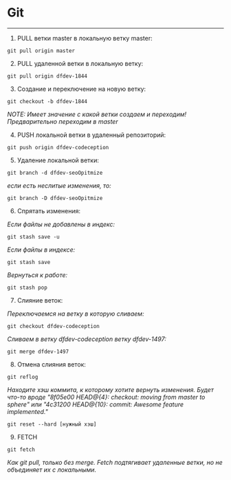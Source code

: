 # Git

---

1. PULL ветки master в локальную ветку master:

  `git pull origin master`

2. PULL удаленной ветки в локальную ветку:

  `git pull origin dfdev-1844`

3. Создание и переключение на новую ветку:

  `git checkout -b dfdev-1844`

  *NOTE: Имеет значение с какой ветки создаем и переходим! Предварительно переходим в master*

4. PUSH локальной ветки в удаленный репозиторий:

  `git push origin dfdev-codeception`

5. Удаление локальной ветки:

  `git branch -d dfdev-seoOpitmize`

  *если есть неслитые изменения, то:*

  `git branch -D dfdev-seoOpitmize`

6. Спрятать изменения:

  *Если файлы не добавлены в индекс:*

  `git stash save -u`

  *Если файлы в индексе:*

  `git stash save`

  *Вернуться к работе:*

  `git stash pop`

7. Слияние веток:

  *Переключаемся на ветку в которую сливаем:*

  `git checkout dfdev-codeception`

  *Сливаем в ветку dfdev-codeception ветку dfdev-1497:*

  `git merge dfdev-1497`

8. Отмена слияния веток:

  `git reflog`

  *Находите хэш коммита, к которому хотите вернуть изменения.
Будет что-то вроде "8f05e00 HEAD@{4}: checkout: moving from master to sphere" или "4c31200 HEAD@{10}: commit: Awesome feature implemented."*

  `git reset --hard [нужный хэш]`

9. FETCH

  `git fetch`

  *Как git pull, только без merge. Fetch подтягивает удаленные ветки, но не объединяет их с локальными.*

